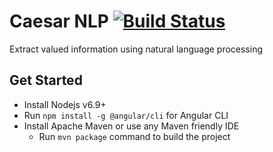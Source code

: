 # Caesar NLP  [![Build Status](https://travis-ci.org/ItsMeCaesar/caesar-nlp.svg?branch=master)](https://travis-ci.org/ItsMeCaesar/caesar-nlp)
Extract valued information using natural language processing

## Get Started
* Install Nodejs v6.9+
* Run `npm install -g @angular/cli` for Angular CLI
* Install Apache Maven or use any Maven friendly IDE
    * Run `mvn package` command to build the project